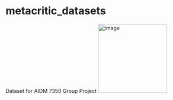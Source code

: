 # metacritic_datasets
Dataset for AIDM 7350 Group Project
<img width="186" alt="image" src="https://user-images.githubusercontent.com/113169589/227984151-822c14eb-783f-4427-8c43-a512f893905d.png">
